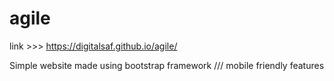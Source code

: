 # agile

link >>> https://digitalsaf.github.io/agile/

Simple website made using bootstrap framework /// mobile friendly features
